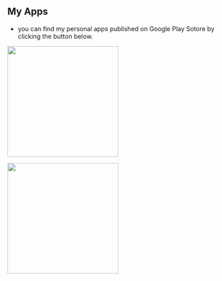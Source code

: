 ## My Apps
- you can find my personal apps published on Google Play Sotore by clicking the button below. 


<a href = "https://play.google.com/store/apps/developer?id=Felnanuke2"><img  src="https://www.gstatic.com/android/market_images/web/play_prism_hlock_2x.png" width="250"/></a>
  
  <a href = "https://apps.apple.com/us/developer/luiz-felipe-alves-lima/id1565193203"><img  src="https://www.iconspng.com/uploads/download-appstore-button.png" width="250"/></a>

  
  
 
